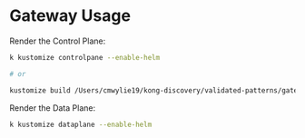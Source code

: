 # Gateway Usage

Render the Control Plane:

```bash
k kustomize controlpane --enable-helm

# or 

kustomize build /Users/cmwylie19/kong-discovery/validated-patterns/gateway/controlplane 
```

Render the Data Plane:

```bash
k kustomize dataplane --enable-helm
```
